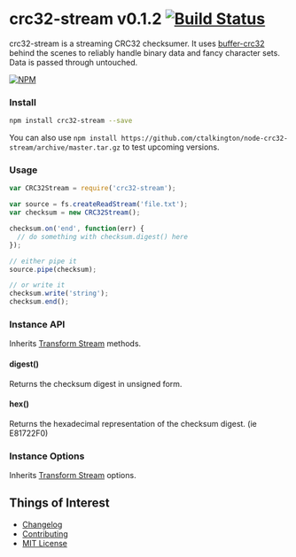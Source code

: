 # crc32-stream v0.1.2 [![Build Status](https://travis-ci.org/ctalkington/node-crc32-stream.svg?branch=master)](https://travis-ci.org/ctalkington/node-crc32-stream)

crc32-stream is a streaming CRC32 checksumer. It uses [buffer-crc32](https://www.npmjs.org/package/buffer-crc32) behind the scenes to reliably handle binary data and fancy character sets. Data is passed through untouched.

[![NPM](https://nodei.co/npm/crc32-stream.png)](https://nodei.co/npm/crc32-stream/)

### Install

```bash
npm install crc32-stream --save
```

You can also use `npm install https://github.com/ctalkington/node-crc32-stream/archive/master.tar.gz` to test upcoming versions.

### Usage

```js
var CRC32Stream = require('crc32-stream');

var source = fs.createReadStream('file.txt');
var checksum = new CRC32Stream();

checksum.on('end', function(err) {
  // do something with checksum.digest() here
});

// either pipe it
source.pipe(checksum);

// or write it
checksum.write('string');
checksum.end();
```

### Instance API

Inherits [Transform Stream](http://nodejs.org/api/stream.html#stream_class_stream_transform) methods.

#### digest()

Returns the checksum digest in unsigned form.

#### hex()

Returns the hexadecimal representation of the checksum digest. (ie E81722F0)

### Instance Options

Inherits [Transform Stream](http://nodejs.org/api/stream.html#stream_class_stream_transform) options.

## Things of Interest

- [Changelog](https://github.com/ctalkington/node-crc32-stream/releases)
- [Contributing](https://github.com/ctalkington/node-crc32-stream/blob/master/CONTRIBUTING.md)
- [MIT License](https://github.com/ctalkington/node-crc32-stream/blob/master/LICENSE-MIT)